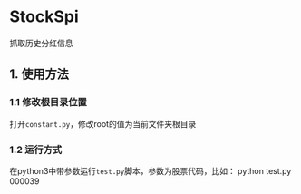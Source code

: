 # StockSpi
抓取历史分红信息
## 1. 使用方法
### 1.1 修改根目录位置
打开`constant.py`，修改root的值为当前文件夹根目录
### 1.2 运行方式
在python3中带参数运行`test.py`脚本，参数为股票代码，比如：
  python test.py 000039
